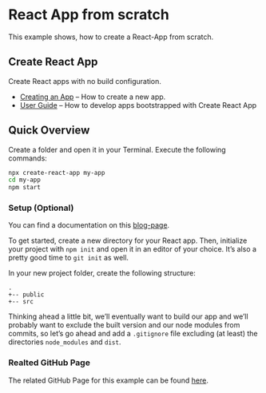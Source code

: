 # React App from scratch
This example shows, how to create a React-App from scratch.

## Create React App
Create React apps with no build configuration.
- [Creating an App](#creating-an-app) – How to create a new app.
- [User Guide](https://facebook.github.io/create-react-app/) – How to develop apps bootstrapped with Create React App

## Quick Overview
Create a folder and open it in your Terminal. Execute the following commands:
```sh
npx create-react-app my-app
cd my-app
npm start
```

### Setup (Optional)
You can find a documentation on this [blog-page](https://blog.usejournal.com/creating-a-react-app-from-scratch-f3c693b84658).

To get started, create a new directory for your React app.
Then, initialize your project with `npm init` and open it in an editor of your choice.
It’s also a pretty good time to `git init` as well.

In your new project folder, create the following structure:
```
.
+-- public
+-- src
```
Thinking ahead a little bit, we’ll eventually want to build our app
and we’ll probably want to exclude the built version and our node modules from commits,
so let’s go ahead and add a `.gitignore` file excluding (at least) the directories `node_modules` and `dist`.

### Realted GitHub Page
The related GitHub Page for this example can be found [here](https://github.com/facebook/create-react-app).
